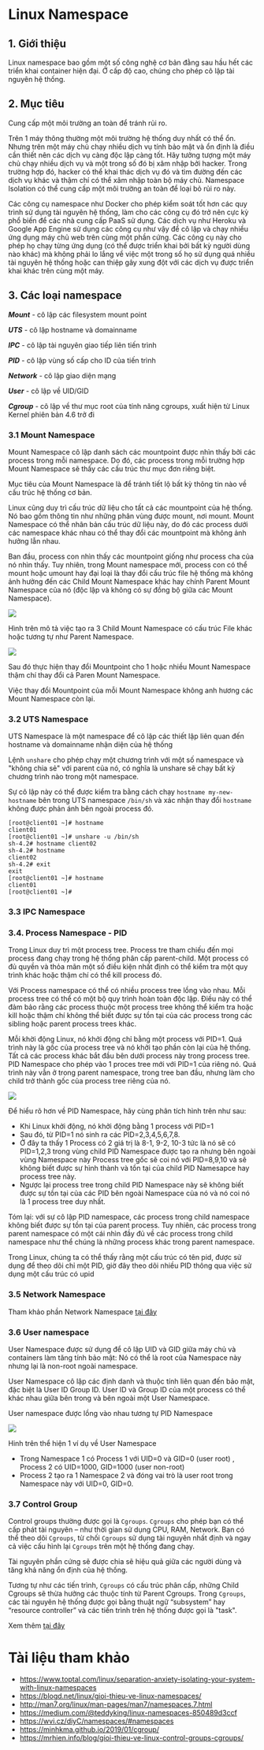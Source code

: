 # Linux Namespace

## 1. Giới thiệu
Linux namespace bao gồm một số công nghệ cơ bản đằng sau hầu hết các triển khai container hiện đại. Ở cấp độ cao, chúng cho phép cô lập tài nguyên hệ thống.
## 2. Mục tiêu 

Cung cấp một môi trường an toàn để tránh rủi ro.

Trên 1 máy thông thường một môi trường hệ thống duy nhất có thể ổn. Nhưng trên một máy chủ chạy nhiều dịch vụ tính bảo mật và ổn định là điều cần thiết nên các dịch vụ càng độc lập càng tốt. Hãy tưởng tượng một máy chủ chạy nhiều dịch vụ và một trong số đó bị xâm nhập bởi hacker. Trong trường hợp đó, hacker có thể khai thác dịch vụ đó và tìm đường đến các dịch vụ khác và thậm chí có thể xâm nhập toàn bộ máy chủ. Namespace Isolation có thể cung cấp một môi trường an toàn để loại bỏ rủi ro này.

Các công cụ namespace như Docker cho phép kiểm soát tốt hơn các quy trình sử dụng tài nguyên hệ thống, làm cho các công cụ đó trở nên cực kỳ phổ biến để các nhà cung cấp PaaS sử dụng. Các dịch vụ như Heroku và Google App Engine sử dụng các công cụ như vậy để cô lập và chạy nhiều ứng dụng máy chủ web trên cùng một phần cứng. Các công cụ này cho phép họ chạy từng ứng dụng (có thể được triển khai bởi bất kỳ người dùng nào khác) mà không phải lo lắng về việc một trong số họ sử dụng quá nhiều tài nguyên hệ thống hoặc can thiệp gây xung đột với các dịch vụ được triển khai khác trên cùng một máy. 

## 3. Các loại namespace

***Mount*** - cô lập các filesystem mount point

***UTS*** - cô lập hostname và domainname

***IPC*** - cô lập tài nguyên giao tiếp liên tiến trình

***PID*** - cô lập vùng số cấp cho ID của tiến trình

***Network*** - cô lập giao diện mạng

***User*** - cô lập về UID/GID

***Cgroup*** - cô lập về thư mục root của tính năng cgroups, xuất hiện từ Linux Kernel phiên bản 4.6 trở đi

### 3.1 Mount Namespace

Mount Namespace cô lập danh sách các mountpoint được nhìn thấy bởi các process trong mỗi namespace. Do đó, các process trong mỗi trường hợp Mount Namespace sẽ thấy các cấu trúc thư mục đơn riêng biệt.

Mục tiêu của Mount Namespace là để tránh tiết lộ bất kỳ thông tin nào về cấu trúc hệ thống cơ bản.

Linux cũng duy trì cấu trúc dữ liệu cho tất cả các mountpoint của hệ thống. Nó bao gồm thông tin như những phân vùng được mount, nơi mount. Mount Namespace có thể nhân bản cấu trúc dữ liệu này, do đó các process dưới các namespace khác nhau có thể thay đổi các mountpoint mà không ảnh hưởng lẫn nhau.

Ban đầu, process con nhìn thấy các mountpoint giống như process cha của nó nhìn thấy. Tuy nhiên, trong Mount namespace mới, process con có thể mount hoặc umount hay đại loại là thay đổi cấu trúc file hệ thống mà không ảnh hưởng đến các Child Mount Namespace  khác hay chính Parent Mount Namespace của nó (độc lập và không có sự đồng bộ giữa các Mount Namespace).

<img src=https://i.imgur.com/Zz4eDtP.png>

Hình trên mô tả việc tạo ra 3 Child Mount Namespace có cấu trúc File khác hoặc tương tự như Parent Namespace.

<img src=https://i.imgur.com/s00Ltb0.png>

Sau đó thực hiện thay đổi Mountpoint cho 1 hoặc nhiều Mount Namespace thậm chí thay đổi cả Paren Mount Namespace.

Việc thay đổi Mountpoint của mỗi Mount Namespace không anh hương các Mount Namespace còn lại.

### 3.2 UTS Namespace

UTS Namespace là một namespace để cô lập các thiết lập liên quan đến hostname và domainname nhận diện của hệ thống

Lệnh `unshare` cho phép chạy một chương trình với một số namespace và "không chia sẻ" với parent của nó, có nghĩa là unshare sẽ chạy bất kỳ chương trình nào trong một namespace.

Sự cô lập này có thể được kiểm tra bằng cách chạy `hostname my-new-hostname` bên trong UTS namespace `/bin/sh` và xác nhận thay đổi `hostname` không được phản ánh bên ngoài process đó.
```
[root@client01 ~]# hostname
client01
[root@client01 ~]# unshare -u /bin/sh
sh-4.2# hostname client02
sh-4.2# hostname
client02
sh-4.2# exit
exit
[root@client01 ~]# hostname
client01
[root@client01 ~]#
```

### 3.3 IPC Namespace

### 3.4. Process Namespace - PID

Trong Linux duy trì một process tree. Process tre tham chiếu đến mọi process đang chạy trong hệ thống phân cấp parent-child. Một process có đủ quyền và thỏa mãn một số điều kiện nhất định có thể kiểm tra một quy trình khác hoặc thậm chí có thể kill process đó.

Với Process namespace có thể có nhiều process tree lồng vào nhau. Mỗi process tree có thể có một bộ quy trình hoàn toàn độc lập. Điều này có thể đảm bảo rằng các process thuộc một process tree không thể kiểm tra hoặc kill hoặc thậm chí không thể biết được sự tồn tại của các process trong các sibling hoặc parent process trees khác.

Mỗi khời động Linux, nó khởi động chỉ bằng một process với PID=1. Quá trình này là gốc của process tree và nó khởi tạo phần còn lại của hệ thống. Tất cả các process khác bắt đầu bên dưới process này trong process tree. PID Namespace cho phép vào 1 proces tree mới với PID=1 của riêng nó. Quá trình này vẫn ở trong parent namespace, trong tree ban đầu, nhưng làm cho child trở thành gốc của process tree riêng của nó.

<img src=https://i.imgur.com/E3xgJ1H.png>

Để hiểu rõ hơn về PID Namespace, hãy cùng phân tích hình trên như sau:

- Khi Linux khởi động, nó khởi động bằng 1 process với PID=1
- Sau đó, từ PID=1 nó sinh ra các PID=2,3,4,5,6,7,8.
- Ở đây ta thấy 1 Process có 2 giá trị là 8-1, 9-2, 10-3 tức là nó sẽ có PID=1,2,3 trong vùng child PID Namespace được tạo ra nhưng bên ngoài vùng Namespace này Process tree gốc sẽ coi nó với PID=8,9,10 và sẽ không biết được sự hình thành và tồn tại của child PID Namesapce hay process tree này.
- Ngược lại process tree trong child PID Namespace này sẽ không biết được sự tồn tại của các PID bên ngoài Namespace của nó và nó coi nó là 1 process tree duy nhất.

Tóm lại: với sự cô lập PID namespace, các process trong child namespace không biết được sự tồn tại của parent process. Tuy nhiên, các process trong parent namespace có một cái nhìn đầy đủ về các process trong child namespace như thể chúng là những process khác trong parent namespace.

Trong Linux, chúng ta có thể thấy rằng một cấu trúc có tên pid, được sử dụng để theo dõi chỉ một PID, giờ đây theo dõi nhiều PID thông qua việc sử dụng một cấu trúc có upid

### 3.5 Network Namespace

Tham khảo phần Network Namespace [tại đây](https://github.com/quangln94/Linux/blob/master/Overview/Content/24_Network_Namespaces.md)

### 3.6 User namespace

User Namespace được sử dụng để cô lập UID và GID giữa máy chủ và containers làm tăng tính bảo mật: Nó có thể là root của Namespace này nhưng lại là non-root  ngoài namespace.

User Namespace cô lập các định danh và thuộc tính liên quan đến bảo mật, đặc biệt là User ID Group ID. User ID và Group ID của một process có thể khác nhau giữa bên trong và bên ngoài một User Namespace. 

User namespace được lồng vào nhau tương tự PID Namespace

<img src=https://i.imgur.com/FOwUGt5.png>

Hinh trên thể hiện 1 ví dụ về User Namespace

- Trong Namespace 1 có Process 1 với UID=0 và GID=0 (user root) , Process 2 có UID=1000, GID=1000 (user non-root)
- Process 2 tạo ra 1 Namespace 2 và đóng vai trò là user root trong Namespace này với UID=0, GID=0.

### 3.7 Control Group

Control groups thường được gọi là `Cgroups`. `Cgroups` cho phép bạn có thể cấp phát tài nguyên – như thời gian sử dụng CPU, RAM, Network. Bạn có thể theo dõi `Cgroups`, từ chối `Cgroups` sử dụng tài nguyên nhất định và ngay cả việc cấu hình lại `Cgroups` trên một hệ thống đang chạy.

Tài nguyên phần cứng sẽ được chia sẽ hiệu quả giữa các người dùng và tăng khả năng ổn định của hệ thống.

Tương tự như các tiến trình, `Cgroups` có cấu trúc phân cấp, những Child Cgroups sẽ thừa hưởng các thuộc tính từ Parent Cgroups. Trong `Cgroups`, các tài nguyên hệ thống được gọi bằng thuật ngữ “subsystem” hay “resource controller” và các tiến trình trên hệ thống được gọi là "task".

Xem thêm [tại đây](https://github.com/quangln94/Linux/blob/master/Task/Cgroup.md)

# Tài liệu tham khảo
- https://www.toptal.com/linux/separation-anxiety-isolating-your-system-with-linux-namespaces
- https://blogd.net/linux/gioi-thieu-ve-linux-namespaces/
- http://man7.org/linux/man-pages/man7/namespaces.7.html
- https://medium.com/@teddyking/linux-namespaces-850489d3ccf
- https://wvi.cz/diyC/namespaces/#namespaces
- https://minhkma.github.io/2019/01/cgroup/
- https://mrhien.info/blog/gioi-thieu-ve-linux-control-groups-cgroups/
